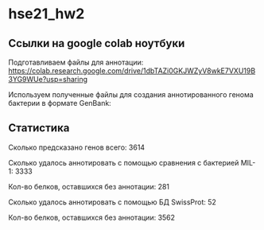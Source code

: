 # hse21_hw2

## Ссылки на google colab ноутбуки

Подготавливаем файлы для аннотации:
https://colab.research.google.com/drive/1dbTAZi0GKJWZyV8wkE7VXU19B3YG9WUe?usp=sharing

Используем полученные файлы для создания аннотированного генома бактерии в формате GenBank:


## Статистика

Сколько предсказано генов всего: 3614

Сколько удалось аннотировать с помощью сравнения с бактерией MIL-1: 3333

Кол-во белков, оставшихся без аннотации: 281

Сколько удалось аннотировать с помощью БД SwissProt: 52

Кол-во белков, оставшихся без аннотации: 3562

